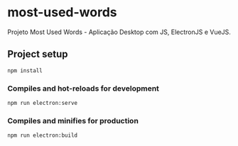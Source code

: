 # most-used-words
Projeto Most Used Words - Aplicação Desktop com JS, ElectronJS e VueJS.

## Project setup
```
npm install
```

### Compiles and hot-reloads for development
```
npm run electron:serve
```

### Compiles and minifies for production
```
npm run electron:build
```



